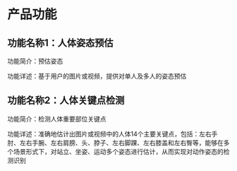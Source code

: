 # 产品功能

## 功能名称1：人体姿态预估
功能简介：预估姿态

功能详述：基于用户的图片或视频，提供对单人及多人的姿态预估

## 功能名称2：人体关键点检测

功能简介：检测人体重要部位关键点

功能详述：准确地估计出图片或视频中的人体14个主要关键点，包括：左右手肘、左右手腕、左右肩膀、头、脖子、左右脚踝、左右膝盖和左右臀等，能够在多个场景形式下，对站立、坐姿、运动多个姿态进行估计，从而实现对动作姿态的检测识别


